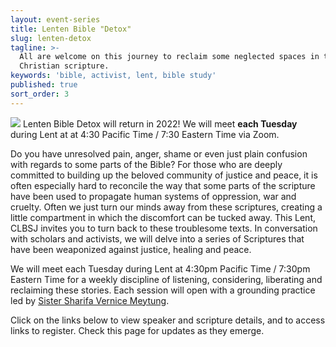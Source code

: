 ```yaml
---
layout: event-series
title: Lenten Bible "Detox"
slug: lenten-detox
tagline: >-
  All are welcome on this journey to reclaim some neglected spaces in the
  Christian scripture.
keywords: 'bible, activist, lent, bible study'
published: true
sort_order: 3
---
```

![]({{site.baseurl}}/img/LentenBibleDetox.jpg)
Lenten Bible Detox will return in 2022! We will meet **each Tuesday** during Lent at at 4:30 Pacific Time / 7:30 Eastern Time via Zoom.

Do you have unresolved pain, anger, shame or even just plain confusion with regards to some parts of the Bible? For those who are deeply committed to building up the beloved community of justice and peace, it is often especially hard to reconcile the way that some parts of the scripture have been used to propagate human systems of oppression, war and cruelty. Often we just turn our minds away from these scriptures, creating a little compartment in which the discomfort can be tucked away. This Lent, CLBSJ invites you to turn back to these troublesome texts. In conversation with scholars and activists, we will delve into a series of Scriptures that have been weaponized against justice, healing and peace. 

We will meet each Tuesday during Lent at 4:30pm Pacific Time / 7:30pm Eastern Time for a weekly discipline of listening, considering, liberating and reclaiming these stories. Each session will open with a grounding practice led by [Sister Sharifa Vernice Meytung](https://clbsj.org/about/leadership/sr-sharifa-vernice-meytung/).

Click on the links below to view speaker and scripture details, and to access links to register. Check this page for updates as they emerge.
